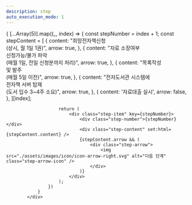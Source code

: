 ```yaml
---
description: step
auto_execution_mode: 1
---
```


<div class="step-process">
				{
					[...Array(5)].map((_, index) => {
						const stepNumber = index + 1;
						const stepContent = [
							{
								content: "희망전자책신청<br /><span class='step-sub'>(상시, 월 1일 1권)</span>",
								arrow: true,
							},
							{
								content:
									"자료 소장여부<br />신청가능/불가 파악<br /><span class='step-sub'>(매월 1일, 전일 신청분까지 처리)</span>",
								arrow: true,
							},
							{
								content: "목록작성<br />및 발주<br /><span class='step-sub'>(매월 5일 이전)</span>",
								arrow: true,
							},
							{
								content:
									"전자도서관 시스템에<br />전자책 서버 탑재<br /><span class='step-sub'>(도서 입수 3~4주 소요)</span>",
								arrow: true,
							},
							{
								content: '자료대출 실시',
								arrow: false,
							},
						][index];

    					return (
    						<div class="step-item" key={stepNumber}>
    							<div class="step-number">{stepNumber}</div>
    							<div class="step-content" set:html={stepContent.content} />
    							{stepContent.arrow && (
    								<div class="step-arrow">
    									<img src="./assets/images/icon/icon-arrow-right.svg" alt="다음 단계" class="step-arrow-icon" />
    								</div>
    							)}
    						</div>
    					);
    				})
    			}
    		</div>
